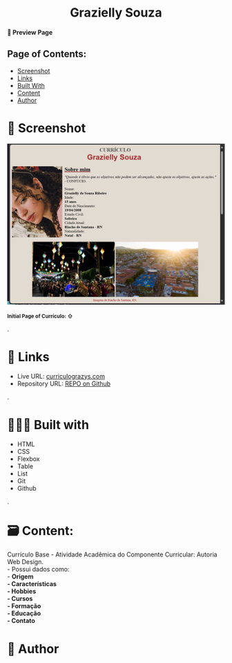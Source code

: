 <h1 align="center">Grazielly Souza</h1>

#### 💖 Preview Page
<h2>Page of Contents:</h2>

- [Screenshot](#📸-screenshot)
- [Links](#🔗-links)
- [Built With](#👩🏼‍💻-built-with)
- [Content](#🗃️-content)
- [Author](#📌-author)


# 📸 Screenshot
<img src = "./img/screenshot-curriculo.png">

<small><b>Initial Page of Currículo: ⇧</b></small>

.
# 🔗 Links
- Live URL: [curriculograzys.com](https://grazysss.github.io/curriculo-grazy/)
- Repository URL: [REPO on Github](https://github.com/grazysss/curriculo-grazy/)

.
# 👩🏼‍💻 Built with
 - HTML
 - CSS
 - Flexbox
 - Table
 - List
 - Git
 - Github

.
# 🗃️ Content:
<p>Currículo Base - Atividade Acadêmica do Componente Curricular: Autoria Web Design.<br>
- Possui dados como: <br>
  - <b>Origem <br>
  - Características <br>
  - Hobbies <br>
  - Cursos <br>
  - Formação <br>
  - Educação <br>
  - Contato</b></p>

# 📌 Author
